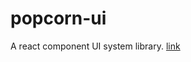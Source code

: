# popcorn-ui
A react component UI system library. [link](https://incredible-quokka-cbbf0b.netlify.app/?path=/story/example-button--large)

